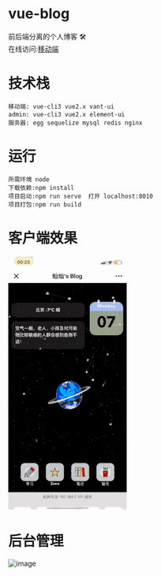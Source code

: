 # vue-blog

前后端分离的个人博客 🛠️  
在线访问:[移动端](http://119.29.165.40)

# 技术栈

```
移动端: vue-cli3 vue2.x vant-ui
admin: vue-cli3 vue2.x element-ui
服务器: egg sequelize mysql redis nginx
```

# 运行

```
所需环境 node
下载依赖:npm install
项目启动:npm run serve  打开 localhost:8010
项目打包:npm run build
```

# 客户端效果

![image](https://github.com/z253573760/vue-blog/blob/master/src/assets/image/blog.gif?raw=true)

# 后台管理

![image](https://github.com/z253573760/vue-blog/blob/master/src/assets/image/admin.png?raw=true)
